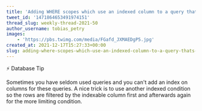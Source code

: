 ```yaml
---
title: 'Adding WHERE scopes which use an indexed column to a query that''s primarily filtered by another column is a great way to speed up DB performance'
tweet_id: '1471864653491974151'
thread_slug: weekly-thread-2021-50
author_username: tobias_petry
images:
    - 'https://pbs.twimg.com/media/FGafd_JXMAEDgP5.jpg'
created_at: 2021-12-17T15:27:33+00:00
slug: adding-where-scopes-which-use-an-indexed-column-to-a-query-thats-primarily-filtered-by-another-column-is-a-great-way-to-speed-up-db-performance
---
```

⚡️ Database Tip

Sometimes you have seldom used queries and you can't add an index on columns for these queries. A nice trick is to use another indexed condition so the rows are filtered by the indexable column first and afterwards again for the more limiting condition.
